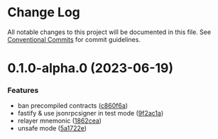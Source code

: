 # Change Log

All notable changes to this project will be documented in this file.
See [Conventional Commits](https://conventionalcommits.org) for commit guidelines.

# 0.1.0-alpha.0 (2023-06-19)


### Features

* ban precompiled contracts ([c860f6a](https://https//github.com/etherspot/skandha/commits/c860f6a6cde461e35578cd742badc3276651244c))
* fastify & use jsonrpcsigner in test mode ([9f2ac1a](https://https//github.com/etherspot/skandha/commits/9f2ac1ad209ec69d124ee8cc36a701313ade74c9))
* relayer mnemonic ([1862cea](https://https//github.com/etherspot/skandha/commits/1862cea39adf2f87ad0cd699cbef6fb04052948a))
* unsafe mode ([5a1722e](https://https//github.com/etherspot/skandha/commits/5a1722eb1b72546285ce0b97df39d594c581c1a7))
